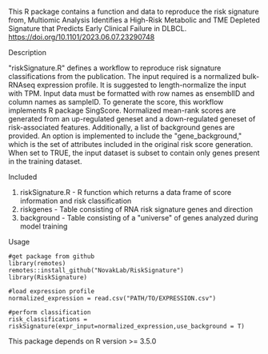 This R package contains a function and data to reproduce the risk signature from, Multiomic Analysis Identifies a High-Risk Metabolic and TME Depleted Signature that Predicts Early Clinical Failure in DLBCL. https://doi.org/10.1101/2023.06.07.23290748

Description

"riskSignature.R" defines a workflow to reproduce risk signature classifications from the publication. The input required is a normalized bulk-RNAseq expression profile. It is suggested to length-normalize the input with TPM. Input data must be formatted with row names as ensemblID and column names as sampleID. To generate the score, this workflow implements R package SingScore. Normalized mean-rank scores are generated from an up-regulated geneset and a down-regulated geneset of risk-associated features. Additionally, a list of background genes are provided. An option is implemented to include the "gene_background," which is the set of attributes included in the original risk score generation. When set to TRUE, the input dataset is subset to contain only genes present in the training dataset. 

Included

1. riskSignature.R - R function which returns a data frame of score information and risk classification
2. riskgenes - Table consisting of RNA risk signature genes and direction
3. background - Table consisting of a "universe" of genes analyzed during model training

Usage

```
#get package from github
library(remotes)
remotes::install_github("NovakLab/RiskSignature")
library(RiskSignature)

#load expression profile
normalized_expression = read.csv("PATH/TO/EXPRESSION.csv")

#perform classification
risk_classifications = riskSignature(expr_input=normalized_expression,use_background = T)
```
This package depends on R version >= 3.5.0

